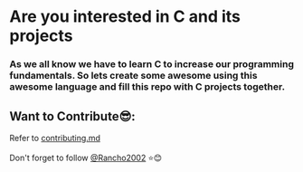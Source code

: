 # Are you interested in C and its projects

### As we all know we have to learn C to increase our programming fundamentals. So lets create some awesome using this awesome language and fill this repo with C projects together.

## Want to Contribute😎:
Refer to <a href="CONTRIBUTING.md">contributing.md</a><br><br>
Don't forget to follow [@Rancho2002](https://www.github.com/rancho2002) ⭐😊

